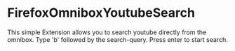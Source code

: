 # FirefoxOmniboxYoutubeSearch
This simple Extension allows you to search youtube directly from the omnibox.
Type 'b' followed by the search-query. Press enter to start search.
